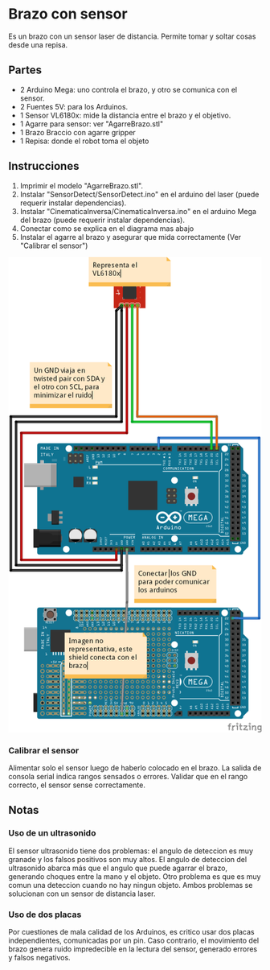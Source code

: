 # Brazo con sensor

Es un brazo con un sensor laser de distancia. Permite tomar y soltar cosas desde una repisa.

## Partes

* 2 Arduino Mega: uno controla el brazo, y otro se comunica con el sensor.
* 2 Fuentes 5V: para los Arduinos.
* 1 Sensor VL6180x: mide la distancia entre el brazo y el objetivo.
* 1 Agarre para sensor: ver "AgarreBrazo.stl"
* 1 Brazo Braccio con agarre gripper
* 1 Repisa: donde el robot toma el objeto

## Instrucciones

1. Imprimir el modelo "AgarreBrazo.stl".
2. Instalar "SensorDetect/SensorDetect.ino" en el arduino del laser (puede requerir instalar dependencias).
3. Instalar "CinematicaInversa/CinematicaInversa.ino" en el arduino Mega del brazo (puede requerir instalar dependencias).
4. Conectar como se explica en el diagrama mas abajo
5. Instalar el agarre al brazo y asegurar que mida correctamente (Ver "Calibrar el sensor")

![](Conexion.png)

### Calibrar el sensor

Alimentar solo el sensor luego de haberlo colocado en el brazo. La salida de consola serial indica 
rangos sensados o errores. Validar que en el rango correcto, el sensor sense correctamente.

## Notas

### Uso de un ultrasonido

El sensor ultrasonido tiene dos problemas: el angulo de deteccion es muy granade y los falsos positivos son muy altos.
El angulo de deteccion del ultrasonido abarca más que el angulo que puede agarrar el brazo, generando choques entre la
mano y el objeto.  Otro problema es que es muy comun una deteccion cuando no hay ningun objeto. Ambos problemas se 
solucionan con un sensor de distancia laser.

### Uso de dos placas

Por cuestiones de mala calidad de los Arduinos, es critico usar dos placas independientes, comunicadas por un pin. Caso contrario,
el movimiento del brazo genera ruido impredecible en la lectura del sensor, generado errores y falsos negativos. 
